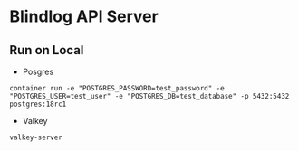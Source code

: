 # Blindlog API Server


## Run on Local

- Posgres


```
container run -e "POSTGRES_PASSWORD=test_password" -e "POSTGRES_USER=test_user" -e "POSTGRES_DB=test_database" -p 5432:5432 postgres:18rc1
```

- Valkey


```
valkey-server
```
